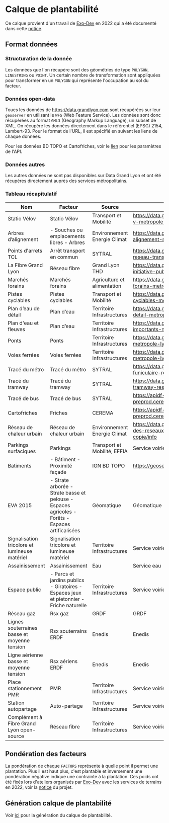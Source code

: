 # Calque de plantabilité

Ce calque provient d'un travail de [Exo-Dev](https://exo-dev.fr/) en 2022 qui a été documenté dans cette [notice](https://documents.exo-dev.fr/notice_utilisation_calque_plantabilite_lyon_V1.pdf).

## Format données

### Structuration de la donnée

Les données que l'on récupère sont des géométries de type `POLYGON`, `LINESTRING` ou `POINT`. Un certain nombre de transformation
sont appliquées pour transformer en un `POLYGON` qui représente l'occupation au sol du facteur.

### Données open-data

Toues les données de https://data.grandlyon.com sont récupérées sur leur `geoserver` en utilisant le `WFS` (Web Feature Service).
Les données sont donc récupérées au format `GML3` (Geography Markup Language), un subset de XML. On récupère les données directement dans le référentiel (EPSG) 2154, Lambert-93. Pour le format de l'URL, il est spécifié en suivant les liens de chaque données.

Pour les données BD TOPO et Cartofriches, voir le [lien](https://github.com/TelesCoop/iarbre/blob/dev/back/iarbre_data/data_config.py#L397) pour les paramètres de l'API.

### Données autres

Les autres données ne sont pas disponibles sur Data Grand Lyon et ont été récupéres directement auprès des services métropolitains.

### Tableau récapitulatif

| Nom                                           | Facteur                                                                                          | Source                       | Lien                                                                                                                                       |
| --------------------------------------------- | ------------------------------------------------------------------------------------------------ | ---------------------------- | ------------------------------------------------------------------------------------------------------------------------------------------ |
| Statio Vélov                                  | Statio Vélov                                                                                     | Transport et Mobilité        | https://data.grandlyon.com/portail/fr/jeux-de-donnees/stations-velo-v-metropole-lyon/info                                                  |
| Arbres d’alignement                           | - Souches ou emplacements libres - Arbres                                                        | Environnement Energie Climat | https://data.grandlyon.com/portail/fr/jeux-de-donnees/arbres-alignement-metropole-lyon/info                                                |
| Points d'arrets TCL                           | Arrêt transport en commun                                                                        | SYTRAL                       | https://data.grandlyon.com/portail/fr/jeux-de-donnees/points-arret-reseau-transports-commun-lyonnais/info                                  |
| La Fibre Grand Lyon                           | Réseau fibre                                                                                     | Grand Lyon THD               | https://data.grandlyon.com/portail/fr/jeux-de-donnees/reseau-initiative-publique-fibre-grand-lyon/info                                     |
| Marchés forains                               | Marchés forains                                                                                  | Agriculture et alimentation  | https://data.grandlyon.com/portail/fr/jeux-de-donnees/marches-forains-metropole-lyon/info                                                  |
| Pistes cyclables                              | Pistes cyclables                                                                                 | Transport et Mobilité        | https://data.grandlyon.com/portail/fr/jeux-de-donnees/amenagements-cyclables-metropole-lyon/info                                           |
| Plan d’eau de détail                          | Plan d’eau                                                                                       | Territoire Infrastructures   | https://data.grandlyon.com/portail/fr/jeux-de-donnees/plans-eau-detail-metropole-lyon/info                                                 |
| Plan d'eau et fleuves                         | Plan d’eau                                                                                       | Territoire Infrastructures   | https://data.grandlyon.com/portail/fr/jeux-de-donnees/plans-eau-importants-metropole-lyon/info                                             |
| Ponts                                         | Ponts                                                                                            | Territoire Infrastructures   | https://data.grandlyon.com/portail/fr/jeux-de-donnees/ponts-metropole-lyon/info                                                            |
| Voies ferrées                                 | Voies ferrées                                                                                    | Territoire Infrastructures   | https://data.grandlyon.com/portail/fr/jeux-de-donnees/voies-ferrees-metropole-lyon/info                                                    |
| Tracé du métro                                | Tracé du métro                                                                                   | SYTRAL                       | https://data.grandlyon.com/portail/fr/jeux-de-donnees/lignes-metro-funiculaire-reseau-transports-commun-lyonnais-v2/info                   |
| Tracé du tramway                              | Tracé du tramway                                                                                 | SYTRAL                       | https://data.grandlyon.com/portail/fr/jeux-de-donnees/lignes-tramway-reseau-transports-commun-lyonnais-v2/info                             |
| Tracé de bus                                  | Tracé de bus                                                                                     | SYTRAL                       | https://apidf-preprod.cerema.fr/swagger/#/Cartofriches%20(acc%C3%A8s%20libre)                                                              |
| Cartofriches                                  | Friches                                                                                          | CEREMA                       | https://apidf-preprod.cerema.fr/swagger/#/Cartofriches%20(acc%C3%A8s%20libre)                                                              |
| Réseau de chaleur urbain                      | Réseau de chaleur urbain                                                                         | Environnement Energie Climat | https://data.grandlyon.com/portail/fr/jeux-de-donnees/canalisations-des-reseaux-de-chaleur-et-de-froid-de-la-metropole-de-lyon--copie/info |
| Parkings surfaciques                          | Parkings                                                                                         | Transport et Mobilité, EFFIA | Service voirie                                                                                                                             |
| Batiments                                     | - Bâtiment - Proximité façade                                                                    | IGN BD TOPO                  | https://geoservices.ign.fr/bdtopo                                                                                                          |
| EVA 2015                                      | - Strate arborée - Strate basse et pelouse - Espaces agricoles - Forêts - Espaces artificalisées | Géomatique                   | Géomatique                                                                                                                                 |
| Signalisation tricolore et lumineuse matériel | Signalisation tricolore et lumineuse matériel                                                    | Territoire Infrastructures   | Service voirie                                                                                                                             |
| Assainissement                                | Assainissement                                                                                   | Eau                          | Service eau                                                                                                                                |
| Espace public                                 | - Parcs et jardins publics - Giratoires - Espaces jeux et pietonnier - Friche naturelle          | Territoire Infrastructures   | Service voirie                                                                                                                             |
| Réseau gaz                                    | Rsx gaz                                                                                          | GRDF                         | GRDF                                                                                                                                       |
| Lignes souterraines basse et moyenne tension  | Rsx souterrains ERDF                                                                             | Enedis                       | Enedis                                                                                                                                     |
| Ligne aérienne basse et moyenne tension       | Rsx aériens ERDF                                                                                 | Enedis                       | Enedis                                                                                                                                     |
| Place stationnement PMR                       | PMR                                                                                              | Territoire Infrastructures   | Service voirie                                                                                                                             |
| Station autopartage                           | Auto-partage                                                                                     | Territoire Infrastructures   | Service voirie                                                                                                                             |
| Complément à Fibre Grand Lyon open-source     | Réseau fibre                                                                                     | Territoire Infrastructures   | Service voirie                                                                                                                             |

## Pondération des facteurs

La pondération de chaque `FACTORS` représente à quelle point il permet une plantation. Plus il est haut plus, c'est plantable et inversement une pondération négative indique une contrainte à la plantation. Ces poids ont été fixés lors d'ateliers
organisés par [Exo-Dev](https://exo-dev.fr/) avec les services de terrains en 2022, voir la [notice](https://documents.exo-dev.fr/notice_utilisation_calque_plantabilite_lyon_V1.pdf) du projet.

## Génération calque de plantabilité

Voir [ici](https://docs.iarbre.fr/back/backend/) pour la génération du calque de plantabilité.
